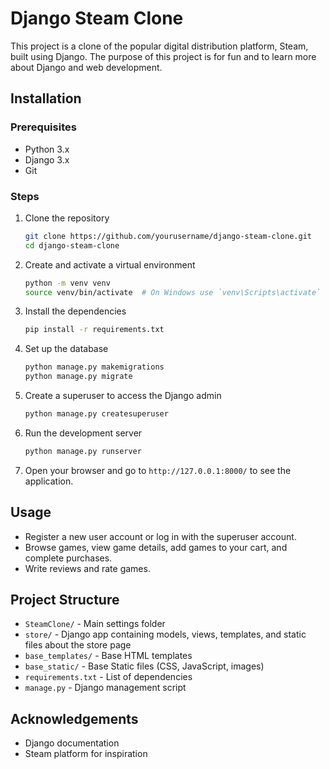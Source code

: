 # Django Steam Clone

This project is a clone of the popular digital distribution platform, Steam, built using Django. The purpose of this project is for fun and to learn more about Django and web development.

## Installation

### Prerequisites

- Python 3.x
- Django 3.x
- Git

### Steps

1. Clone the repository

    ```bash
    git clone https://github.com/yourusername/django-steam-clone.git
    cd django-steam-clone
    ```

2. Create and activate a virtual environment

    ```bash
    python -m venv venv
    source venv/bin/activate  # On Windows use `venv\Scripts\activate`
    ```

3. Install the dependencies

    ```bash
    pip install -r requirements.txt
    ```

4. Set up the database

    ```bash
    python manage.py makemigrations
    python manage.py migrate
    ```

5. Create a superuser to access the Django admin

    ```bash
    python manage.py createsuperuser
    ```

6. Run the development server

    ```bash
    python manage.py runserver
    ```

7. Open your browser and go to `http://127.0.0.1:8000/` to see the application.

## Usage

- Register a new user account or log in with the superuser account.
- Browse games, view game details, add games to your cart, and complete purchases.
- Write reviews and rate games.

## Project Structure

- `SteamClone/` - Main settings folder
- `store/` - Django app containing models, views, templates, and static files about the store page
- `base_templates/` - Base HTML templates
- `base_static/` - Base Static files (CSS, JavaScript, images)
- `requirements.txt` - List of dependencies
- `manage.py` - Django management script

## Acknowledgements

- Django documentation
- Steam platform for inspiration
